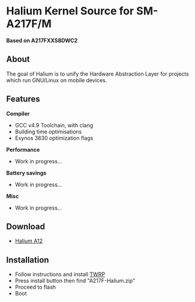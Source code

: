 # Halium Kernel Source for SM-A217F/M
**Based on A217FXXS8DWC2**

## About
The goal of Halium is to unify the Hardware Abstraction Layer for projects which run GNU/Linux on mobile devices.

## Features

**Compiler**
* GCC v4.9 Toolchain, with clang
* Building time optimisations
* Exynos 3830 optimization flags

**Performance**
* Work in progress...

**Battery savings**
* Work in progress...

**Misc**
* Work in progress...

## Download
* [Halium A12](https://github.com/Samsung-Galaxy-A21s/kernel_samsung_a21s_halium/releases/latest)

## Installation
* Follow instructions and install [TWRP](https://github.com/DozNaka/android_device_samsung_a21s/releases)
* Press install button then find "A217F-Halium.zip"
* Proceed to flash
* Boot

